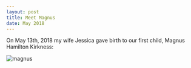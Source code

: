 ```yaml
---
layout: post
title: Meet Magnus
date: May 2018
---
```

On May 13th, 2018 my wife Jessica gave birth to our first child, Magnus Hamilton Kirkness:

![magnus](https://rogerkirkness.com/assets/family.jpg?raw=true)
